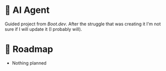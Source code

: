 # 🤖 AI Agent

Guided project from *Boot.dev*.
After the struggle that was creating it I'm not sure if I will update it (I probably will).

# 🧭 Roadmap
- Nothing planned
